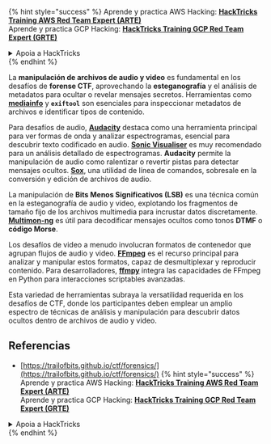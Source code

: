 {% hint style="success" %}
Aprende y practica AWS Hacking: <img src="/.gitbook/assets/arte.png" alt="" data-size="line">[**HackTricks Training AWS Red Team Expert (ARTE)**](https://training.hacktricks.xyz/courses/arte)<img src="/.gitbook/assets/arte.png" alt="" data-size="line">\
Aprende y practica GCP Hacking: <img src="/.gitbook/assets/grte.png" alt="" data-size="line">[**HackTricks Training GCP Red Team Expert (GRTE)**<img src="/.gitbook/assets/grte.png" alt="" data-size="line">](https://training.hacktricks.xyz/courses/grte)

<details>

<summary>Apoia a HackTricks</summary>

* ¡Consulta los [**planes de suscripción**](https://github.com/sponsors/carlospolop)!
* **Únete al** 💬 [**grupo de Discord**](https://discord.gg/hRep4RUj7f) o al [**grupo de telegram**](https://t.me/peass) o **síguenos** en **Twitter** 🐦 [**@hacktricks\_live**](https://twitter.com/hacktricks\_live)**.**
* **Comparte trucos de hacking enviando PRs a los repositorios de** [**HackTricks**](https://github.com/carlospolop/hacktricks) y [**HackTricks Cloud**](https://github.com/carlospolop/hacktricks-cloud).

</details>
{% endhint %}

La **manipulación de archivos de audio y video** es fundamental en los desafíos de **forense CTF**, aprovechando la **esteganografía** y el análisis de metadatos para ocultar o revelar mensajes secretos. Herramientas como **[mediainfo](https://mediaarea.net/en/MediaInfo)** y **`exiftool`** son esenciales para inspeccionar metadatos de archivos e identificar tipos de contenido.

Para desafíos de audio, **[Audacity](http://www.audacityteam.org/)** destaca como una herramienta principal para ver formas de onda y analizar espectrogramas, esencial para descubrir texto codificado en audio. **[Sonic Visualiser](http://www.sonicvisualiser.org/)** es muy recomendado para un análisis detallado de espectrogramas. **Audacity** permite la manipulación de audio como ralentizar o revertir pistas para detectar mensajes ocultos. **[Sox](http://sox.sourceforge.net/)**, una utilidad de línea de comandos, sobresale en la conversión y edición de archivos de audio.

La manipulación de **Bits Menos Significativos (LSB)** es una técnica común en la esteganografía de audio y video, explotando los fragmentos de tamaño fijo de los archivos multimedia para incrustar datos discretamente. **[Multimon-ng](http://tools.kali.org/wireless-attacks/multimon-ng)** es útil para decodificar mensajes ocultos como tonos **DTMF** o **código Morse**.

Los desafíos de video a menudo involucran formatos de contenedor que agrupan flujos de audio y video. **[FFmpeg](http://ffmpeg.org/)** es el recurso principal para analizar y manipular estos formatos, capaz de desmultiplexar y reproducir contenido. Para desarrolladores, **[ffmpy](http://ffmpy.readthedocs.io/en/latest/examples.html)** integra las capacidades de FFmpeg en Python para interacciones scriptables avanzadas.

Esta variedad de herramientas subraya la versatilidad requerida en los desafíos de CTF, donde los participantes deben emplear un amplio espectro de técnicas de análisis y manipulación para descubrir datos ocultos dentro de archivos de audio y video.

## Referencias
* [https://trailofbits.github.io/ctf/forensics/](https://trailofbits.github.io/ctf/forensics/)
{% hint style="success" %}
Aprende y practica AWS Hacking: <img src="/.gitbook/assets/arte.png" alt="" data-size="line">[**HackTricks Training AWS Red Team Expert (ARTE)**](https://training.hacktricks.xyz/courses/arte)<img src="/.gitbook/assets/arte.png" alt="" data-size="line">\
Aprende y practica GCP Hacking: <img src="/.gitbook/assets/grte.png" alt="" data-size="line">[**HackTricks Training GCP Red Team Expert (GRTE)**<img src="/.gitbook/assets/grte.png" alt="" data-size="line">](https://training.hacktricks.xyz/courses/grte)

<details>

<summary>Apoia a HackTricks</summary>

* ¡Consulta los [**planes de suscripción**](https://github.com/sponsors/carlospolop)!
* **Únete al** 💬 [**grupo de Discord**](https://discord.gg/hRep4RUj7f) o al [**grupo de telegram**](https://t.me/peass) o **síguenos** en **Twitter** 🐦 [**@hacktricks\_live**](https://twitter.com/hacktricks\_live)**.**
* **Comparte trucos de hacking enviando PRs a los repositorios de** [**HackTricks**](https://github.com/carlospolop/hacktricks) y [**HackTricks Cloud**](https://github.com/carlospolop/hacktricks-cloud).

</details>
{% endhint %}
